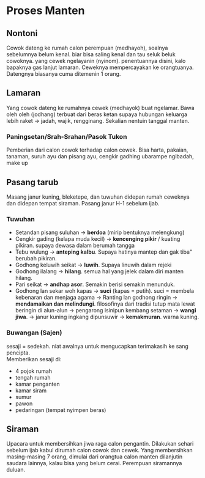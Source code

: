 # Proses Manten

## Nontoni
Cowok dateng ke rumah calon perempuan (medhayoh), soalnya sebelumnya belum kenal. biar bisa saling kenal dan tau seluk beluk cowoknya. yang cewek ngelayanin (nyinom). penentuannya disini, kalo bapaknya gas lanjut lamaran. Ceweknya mempercayakan ke orangtuanya. Datengnya biasanya cuma ditemenin 1 orang. 

## Lamaran
Yang cowok dateng ke rumahnya cewek (medhayok) buat ngelamar. Bawa oleh oleh (jodhang) terbuat dari beras ketan supaya hubungan keluarga lebih raket -> jadah, wajik, rengginang. Sekalian nentuin tanggal manten.

### Paningsetan/Srah-Srahan/Pasok Tukon
Pemberian dari calon cowok terhadap calon cewek. Bisa harta, pakaian, tanaman, suruh ayu dan pisang ayu, cengkir gadhing ubarampe ngibadah, make
up

## Pasang tarub 
Masang janur kuning, bleketepe, dan tuwuhan didepan rumah ceweknya dan didepan tempat siraman. Pasang janur H-1 sebelum ijab. 

### Tuwuhan
- Setandan pisang suluhan -> **berdoa** (mirip bentuknya melengkung)
- Cengkir gading (kelapa muda kecil) -> **kencenging pikir** / kuating pikiran. supaya dewasa dalam berumah tangga
- Tebu wulung -> **anteping kalbu**. Supaya hatinya mantep dan gak tiba" berubah pikiran.
- Godhong keluwih seikat -> **luwih**. Supaya linuwih dalam rejeki
- Godhong ilalang -> **hilang**. semua hal yang jelek dalam diri manten hilang.
- Pari seikat -> **andhap asor**. Semakin berisi semakin menunduk.
- Godhong lan sekar woh kapas -> **suci** (kapas = putih). suci = membela kebenaran dan menjaga agama
-> Ranting lan godhong ringin -> **mendamaikan dan melindungi**. filosofinya dari tradisi tutup mata lewat beringin di alun-alun
-> pengarong isinipun kembang setaman -> **wangi jiwa**. 
-> janur kuning ingkang dipunsuwir -> **kemakmuran**. warna kuning.

### Buwangan (Sajen)
sesaji = sedekah. niat awalnya untuk mengucapkan terimakasih ke sang pencipta.  
Memberikan sesaji di:
- 4 pojok rumah
- tengah rumah
- kamar penganten
- kamar siram
- sumur
- pawon
- pedaringan (tempat nyimpen beras)

## Siraman
Upacara untuk membersihkan jiwa raga calon pengantin. Dilakukan sehari sebelum ijab kabul dirumah calon cowok dan cewek. Yang membersihkan masing-masing 7 orang, dimulai dari orangtua calon manten dilanjutin saudara lainnya, kalau bisa yang belum cerai. Perempuan siramannya duluan. 